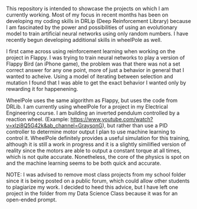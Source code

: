 This repository is intended to showcase the projects on which I am
currently working. Most of my focus in recent months has been on
developing my coding skills in DRLip (Deep Reinforcement Library)
because I am fascinated by the power and possibilities of using an
evolutionary model to train artificial neural networks using only random
numbers. I have recently begun developing additional skills in wheelPole
as well.

I first came across using reinforcement learning when working on the project in
Flappy. I was trying to train neural networks to play a version of
Flappy Bird (an iPhone game), the problem was that there was not a set correct
answer for any one point, more of just a behavior in general that I wanted to
acheive. Using a model of iterating between selection and mutation I found that
I was able to get the exact behavior I wanted only by rewarding it for happenening.

WheelPole uses the same algorithm as Flappy, but uses the code from
DRLib. I am currently using wheelPole for a project in my Electrical Engineering
course. I am building an inverted pendulum controlled by a reaction
wheel. (Example:
https://www.youtube.com/watch?v=xlzi8Q5G42k&ab_channel=GraysonG), but
rather than use a PID controller to determine motor output I plan to use
machine learning to control it. WheelPole definitely provides a useful
simulation for this training, although it is still a work in progress and
it is a slightly similified version of reality since
the motors are able to output a constant torque at all times, which is
not quite accurate. Nonetheless, the core of the physics is spot on and
the machine learning seems to be both quick and accurate.

NOTE: I was advised to remove most class projects from my school folder
since it is being posted on a public forum, which could allow other
students to plagiarize my work. I decided to heed this advice, but I
have left one project in the folder from my Data Science Class because
it was for an open-ended prompt.
